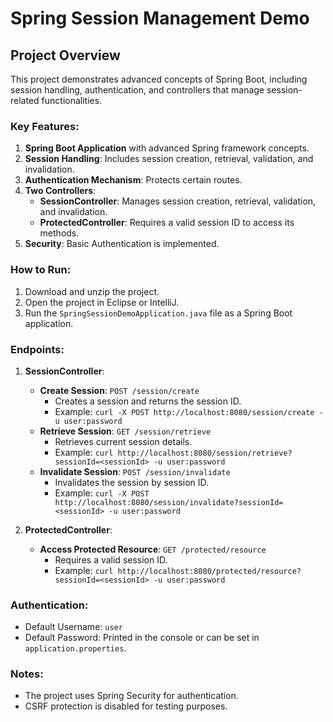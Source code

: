 
# Spring Session Management Demo

## Project Overview

This project demonstrates advanced concepts of Spring Boot, including session handling, authentication, and controllers that manage session-related functionalities.

### Key Features:
1. **Spring Boot Application** with advanced Spring framework concepts.
2. **Session Handling**: Includes session creation, retrieval, validation, and invalidation.
3. **Authentication Mechanism**: Protects certain routes.
4. **Two Controllers**:
    - **SessionController**: Manages session creation, retrieval, validation, and invalidation.
    - **ProtectedController**: Requires a valid session ID to access its methods.
5. **Security**: Basic Authentication is implemented.

### How to Run:
1. Download and unzip the project.
2. Open the project in Eclipse or IntelliJ.
3. Run the `SpringSessionDemoApplication.java` file as a Spring Boot application.

### Endpoints:
1. **SessionController**:
    - **Create Session**: `POST /session/create`
        - Creates a session and returns the session ID.
        - Example: `curl -X POST http://localhost:8080/session/create -u user:password`
    - **Retrieve Session**: `GET /session/retrieve`
        - Retrieves current session details.
        - Example: `curl http://localhost:8080/session/retrieve?sessionId=<sessionId> -u user:password`
    - **Invalidate Session**: `POST /session/invalidate`
        - Invalidates the session by session ID.
        - Example: `curl -X POST http://localhost:8080/session/invalidate?sessionId=<sessionId> -u user:password`

2. **ProtectedController**:
    - **Access Protected Resource**: `GET /protected/resource`
        - Requires a valid session ID.
        - Example: `curl http://localhost:8080/protected/resource?sessionId=<sessionId> -u user:password`

### Authentication:
- Default Username: `user`
- Default Password: Printed in the console or can be set in `application.properties`.

### Notes:
- The project uses Spring Security for authentication.
- CSRF protection is disabled for testing purposes.
